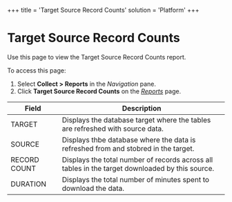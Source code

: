 +++
title = 'Target Source Record Counts'
solution = 'Platform'
+++

# Target Source Record Counts

<div class="use">

Use this page to view the Target Source Record Counts report.

</div>

To access this page:

1.  Select <span style="font-weight: bold;">Collect \> Reports</span> in
    the <span style="font-style: italic;">Navigation</span> pane.
2.  Click <span style="font-weight: bold;">Target Source Record
    Counts</span> on the *[Reports](Reports)*
page.

| Field        | Description                                                                                     |
| ------------ | ----------------------------------------------------------------------------------------------- |
| TARGET       | Displays the database target where the tables are refreshed with source data.                   |
| SOURCE       | Displays thbe database where the data is refreshed from and stobred in the target.              |
| RECORD COUNT | Displays the total number of records across all tables in the target downloaded by this source. |
| DURATION     | Displays the total number of minutes spent to download the data.                                |
